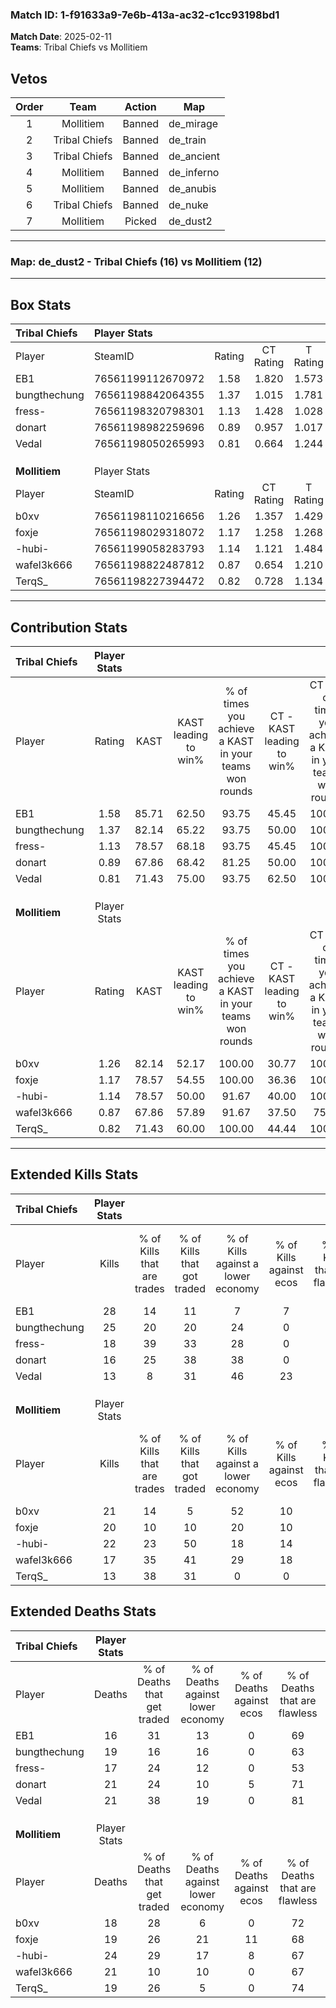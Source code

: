 ### Match ID: 1-f91633a9-7e6b-413a-ac32-c1cc93198bd1  
**Match Date**: 2025-02-11  
**Teams**: Tribal Chiefs vs Mollitiem  

## Vetos  

| Order | Team | Action | Map |
| :---: | :--: | :----: | --- |
| 1 | Mollitiem | Banned | de_mirage |
| 2 | Tribal Chiefs | Banned | de_train |
| 3 | Tribal Chiefs | Banned | de_ancient |
| 4 | Mollitiem | Banned | de_inferno |
| 5 | Mollitiem | Banned | de_anubis |
| 6 | Tribal Chiefs | Banned | de_nuke |
| 7 | Mollitiem | Picked | de_dust2 |

---  

### **Map**: de_dust2 - Tribal Chiefs (16) vs Mollitiem (12)  
---  

## Box Stats  

| **Tribal Chiefs** | Player Stats      |        |           |          |       |      |       |         |        |      |     |
| :- | :- | :-: | :-: | :-: | :-: | :-: | :-: | :-: | :-: | :-: | :-: |
| Player            | SteamID           | Rating | CT Rating | T Rating | KAST  | ADR  | Kills | Assists | Deaths | K/D  | HS% |
| EB1               | 76561199112670972 |  1.58  |   1.820   |  1.573   | 85.71 | 98.5 |  28   |    6    |   16   | 1.75 | 21  |
| bungthechung      | 76561198842064355 |  1.37  |   1.015   |  1.781   | 82.14 | 85.8 |  25   |    6    |   19   | 1.32 | 52  |
| fress-            | 76561198320798301 |  1.13  |   1.428   |  1.028   | 78.57 | 75.8 |  18   |    6    |   17   | 1.06 | 44  |
| donart            | 76561198982259696 |  0.89  |   0.957   |  1.017   | 67.86 | 69.3 |  16   |    6    |   21   | 0.76 | 87  |
| Vedal             | 76561198050265993 |  0.81  |   0.664   |  1.244   | 71.43 | 61.3 |  13   |    9    |   21   | 0.62 | 61  |
|                   |                   |        |           |          |       |      |       |         |        |      |     |
|                   |                   |        |           |          |       |      |       |         |        |      |     |
|                   |                   |        |           |          |       |      |       |         |        |      |     |
| **Mollitiem**     | Player Stats      |        |           |          |       |      |       |         |        |      |     |
| Player            | SteamID           | Rating | CT Rating | T Rating | KAST  | ADR  | Kills | Assists | Deaths | K/D  | HS% |
| b0xv              | 76561198110216656 |  1.26  |   1.357   |  1.429   | 82.14 | 85.8 |  21   |    6    |   18   | 1.17 | 52  |
| foxje             | 76561198029318072 |  1.17  |   1.258   |  1.268   | 78.57 | 78.7 |  20   |    7    |   19   | 1.05 | 20  |
| -hubi-            | 76561199058283793 |  1.14  |   1.121   |  1.484   | 78.57 | 87.6 |  22   |    2    |   24   | 0.92 | 77  |
| wafel3k666        | 76561198822487812 |  0.87  |   0.654   |  1.210   | 67.86 | 56.8 |  17   |    3    |   21   | 0.81 | 58  |
| TerqS_            | 76561198227394472 |  0.82  |   0.728   |  1.134   | 71.43 | 56.3 |  13   |    5    |   19   | 0.68 | 76  |
---  

## Contribution Stats  

| **Tribal Chiefs** | Player Stats |       |                      |                                                        |                           |                                                             |                          |                                                            |
| :- | :-: | :-: | :-: | :-: | :-: | :-: | :-: | :-: |
| Player            |    Rating    | KAST  | KAST leading to win% | % of times you achieve a KAST in your teams won rounds | CT - KAST leading to win% | CT - % of times you achieve a KAST in your teams won rounds | T - KAST leading to win% | T - % of times you achieve a KAST in your teams won rounds |
| EB1               |     1.58     | 85.71 |        62.50         |                         93.75                          |           45.45           |                           100.00                            |          76.92           |                           90.91                            |
| bungthechung      |     1.37     | 82.14 |        65.22         |                         93.75                          |           50.00           |                           100.00                            |          76.92           |                           90.91                            |
| fress-            |     1.13     | 78.57 |        68.18         |                         93.75                          |           45.45           |                           100.00                            |          90.91           |                           90.91                            |
| donart            |     0.89     | 67.86 |        68.42         |                         81.25                          |           50.00           |                           100.00                            |          88.89           |                           72.73                            |
| Vedal             |     0.81     | 71.43 |        75.00         |                         93.75                          |           62.50           |                           100.00                            |          83.33           |                           90.91                            |
|                   |              |       |                      |                                                        |                           |                                                             |                          |                                                            |
|                   |              |       |                      |                                                        |                           |                                                             |                          |                                                            |
|                   |              |       |                      |                                                        |                           |                                                             |                          |                                                            |
| **Mollitiem**     | Player Stats |       |                      |                                                        |                           |                                                             |                          |                                                            |
| Player            |    Rating    | KAST  | KAST leading to win% | % of times you achieve a KAST in your teams won rounds | CT - KAST leading to win% | CT - % of times you achieve a KAST in your teams won rounds | T - KAST leading to win% | T - % of times you achieve a KAST in your teams won rounds |
| b0xv              |     1.26     | 82.14 |        52.17         |                         100.00                         |           30.77           |                           100.00                            |          80.00           |                           100.00                           |
| foxje             |     1.17     | 78.57 |        54.55         |                         100.00                         |           36.36           |                           100.00                            |          72.73           |                           100.00                           |
| -hubi-            |     1.14     | 78.57 |        50.00         |                         91.67                          |           40.00           |                           100.00                            |          58.33           |                           87.50                            |
| wafel3k666        |     0.87     | 67.86 |        57.89         |                         91.67                          |           37.50           |                            75.00                            |          72.73           |                           100.00                           |
| TerqS_            |     0.82     | 71.43 |        60.00         |                         100.00                         |           44.44           |                           100.00                            |          72.73           |                           100.00                           |
---  

## Extended Kills Stats  

| **Tribal Chiefs** | Player Stats |                            |                            |                                    |                         |                              |                                 |                                       |                    |           |
| :- | :-: | :-: | :-: | :-: | :-: | :-: | :-: | :-: | :-: | :-: |
| Player            |    Kills     | % of Kills that are trades | % of Kills that got traded | % of Kills against a lower economy | % of Kills against ecos | % of Kills that are flawless | % of Kills that are close duels | % of Kills that are assisted by flash | Pistol Round Kills | AWP Kills |
| EB1               |      28      |             14             |             11             |                 7                  |            7            |              71              |                4                |                   4                   |         24         |     0     |
| bungthechung      |      25      |             20             |             20             |                 24                 |            0            |              64              |                4                |                   4                   |         0          |     3     |
| fress-            |      18      |             39             |             33             |                 28                 |            0            |              78              |                6                |                   0                   |         0          |     2     |
| donart            |      16      |             25             |             38             |                 38                 |            0            |              63              |                0                |                  13                   |         2          |     0     |
| Vedal             |      13      |             8              |             31             |                 46                 |           23            |              69              |               15                |                   8                   |         0          |     0     |
|                   |              |                            |                            |                                    |                         |                              |                                 |                                       |                    |           |
|                   |              |                            |                            |                                    |                         |                              |                                 |                                       |                    |           |
|                   |              |                            |                            |                                    |                         |                              |                                 |                                       |                    |           |
| **Mollitiem**     | Player Stats |                            |                            |                                    |                         |                              |                                 |                                       |                    |           |
| Player            |    Kills     | % of Kills that are trades | % of Kills that got traded | % of Kills against a lower economy | % of Kills against ecos | % of Kills that are flawless | % of Kills that are close duels | % of Kills that are assisted by flash | Pistol Round Kills | AWP Kills |
| b0xv              |      21      |             14             |             5              |                 52                 |           10            |              90              |                0                |                   0                   |         7          |     1     |
| foxje             |      20      |             10             |             10             |                 20                 |           10            |              70              |               10                |                   0                   |         12         |     2     |
| -hubi-            |      22      |             23             |             50             |                 18                 |           14            |              59              |                5                |                   5                   |         0          |     2     |
| wafel3k666        |      17      |             35             |             41             |                 29                 |           18            |              53              |               18                |                   6                   |         0          |     2     |
| TerqS_            |      13      |             38             |             31             |                 0                  |            0            |              69              |                8                |                   0                   |         0          |     3     |
## Extended Deaths Stats  

| **Tribal Chiefs** | Player Stats |                             |                                   |                          |                               |                            |                           |               |
| :- | :-: | :-: | :-: | :-: | :-: | :-: | :-: | :-: |
| Player            |    Deaths    | % of Deaths that get traded | % of Deaths against lower economy | % of Deaths against ecos | % of Deaths that are flawless | % of Deaths that are close | % of Deaths while blinded | Deaths to AWP |
| EB1               |      16      |             31              |                13                 |            0             |              69               |             6              |             0             |       3       |
| bungthechung      |      19      |             16              |                16                 |            0             |              63               |             11             |             0             |       6       |
| fress-            |      17      |             24              |                12                 |            0             |              53               |             12             |             6             |       2       |
| donart            |      21      |             24              |                10                 |            5             |              71               |             5              |             5             |       4       |
| Vedal             |      21      |             38              |                19                 |            0             |              81               |             5              |             0             |       4       |
|                   |              |                             |                                   |                          |                               |                            |                           |               |
|                   |              |                             |                                   |                          |                               |                            |                           |               |
|                   |              |                             |                                   |                          |                               |                            |                           |               |
| **Mollitiem**     | Player Stats |                             |                                   |                          |                               |                            |                           |               |
| Player            |    Deaths    | % of Deaths that get traded | % of Deaths against lower economy | % of Deaths against ecos | % of Deaths that are flawless | % of Deaths that are close | % of Deaths while blinded | Deaths to AWP |
| b0xv              |      18      |             28              |                 6                 |            0             |              72               |             0              |            17             |       5       |
| foxje             |      19      |             26              |                21                 |            11            |              68               |             11             |             0             |       4       |
| -hubi-            |      24      |             29              |                17                 |            8             |              67               |             8              |             0             |       4       |
| wafel3k666        |      21      |             10              |                10                 |            0             |              67               |             0              |             0             |       6       |
| TerqS_            |      19      |             26              |                 5                 |            0             |              74               |             5              |            11             |       7       |
